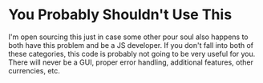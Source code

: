 # You Probably Shouldn't Use This

I'm open sourcing this just in case some other pour soul also happens to both have this problem and be a JS developer. If you don't fall into both of these categories, this code is probably not going to be very useful for you. There will never be a GUI, proper error handling, additional features, other currencies, etc.
